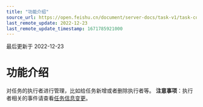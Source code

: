 ```yaml
---
title: "功能介绍"
source_url: https://open.feishu.cn/document/server-docs/task-v1/task-collaborator/overview
last_remote_update: 2022-12-23
last_remote_update_timestamp: 1671785921000
---
```

最后更新于 2022-12-23

# 功能介绍

对任务的执行者进行管理，比如给任务新增或者删除执行者等。
**注意事项**：执行者相关的事件请查看[任务信息变更](https://open.feishu.cn/document/uAjLw4CM/ukTMukTMukTM/reference/task-v1/task/events/updated)。
